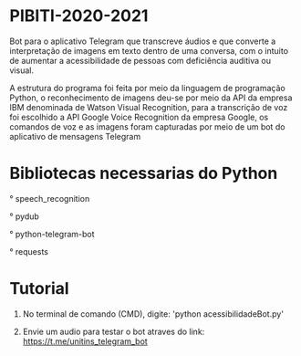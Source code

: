# PIBITI-2020-2021

Bot para o aplicativo Telegram que transcreve áudios e que converte a interpretação de imagens em texto dentro de uma conversa, com o intuito de aumentar a acessibilidade de pessoas com deficiência auditiva ou visual.

A estrutura do programa foi feita por meio da linguagem de programação Python, o reconhecimento de imagens deu-se por meio da API da empresa IBM denominada de Watson Visual Recognition, para a transcrição de voz foi escolhido a API Google Voice Recognition da empresa Google, os comandos de voz e as imagens foram capturadas por meio de um bot do aplicativo de mensagens Telegram

# Bibliotecas necessarias do Python

° speech_recognition 

° pydub 

° python-telegram-bot

° requests

# Tutorial 

1) No terminal de comando (CMD), digite: 'python acessibilidadeBot.py'

2) Envie um audio para testar o bot atraves do link: https://t.me/unitins_telegram_bot
